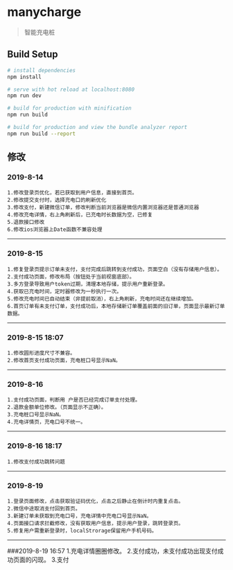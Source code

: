 # manycharge

> 智能充电桩

## Build Setup

``` bash
# install dependencies
npm install

# serve with hot reload at localhost:8080
npm run dev

# build for production with minification
npm run build

# build for production and view the bundle analyzer report
npm run build --report
```

## 修改

### 2019-8-14
    1.修改登录页优化，若已获取到用户信息，直接到首页。
    2.修改提交支付时，选择充电口的刷新优化
    3.修改支付，新建微信订单，修改判断当前浏览器是微信内置浏览器还是普通浏览器
    4.修改充电详情，右上角刷新后，已充电时长数据为空，已修复
    5.退款接口修改
    6.修改ios浏览器上Date函数不兼容处理

***

### 2019-8-15
    1.修复登录页提示订单未支付，支付完成后跳转到支付成功，页面空白（没有存储用户信息）。
    2.支付成功页面，修改布局（按钮处于当前视窗底部）。
    3.多方登录导致用户token过期，清理本地存储，提示用户重新登录。
    4.获取已充电时间，定时器修改为一秒执行一次。
    5.修改充电时间已自动结束（非提前取消），右上角刷新，充电时间还在继续增加。
    6.首页订单有未支付订单，支付成功后，本地存储新订单覆盖前面的旧订单，页面显示最新订单数据。
 
***
### 2019-8-15 18:07
    1.修改圆形进度尺寸不兼容。
    2.修改首页支付成功页面，充电桩口号显示NaN。
    
***

### 2019-8-16
    1.支付成功页面，判断用 户是否已经完成订单支付处理。
    2.退款金额单位修改。（页面显示不正确）。
    3.充电桩口号显示NaN。
    4.充电详情页，充电口号不统一。

***

### 2019-8-16 18:17
    1.修改支付成功跳转问题

***

### 2019-8-19
    1.登录页面修改，点击获取验证码优化，点击之后静止在倒计时内重复点击。
    2.微信中途取消支付回到首页。
    3.新建订单未获取到充电口号，充电详情中充电口号显示NaN。
    4.页面接口请求拦截修改，没有获取用户信息，提示用户登录，跳转登录页。
    5.修复用户需重新登录时，localStrorage保留用户手机号码。

***

###2019-8-19 16:57
    1.充电详情圈圈修改。
    2.支付成功，未支付成功出现支付成功页面的闪现。
    3.支付
